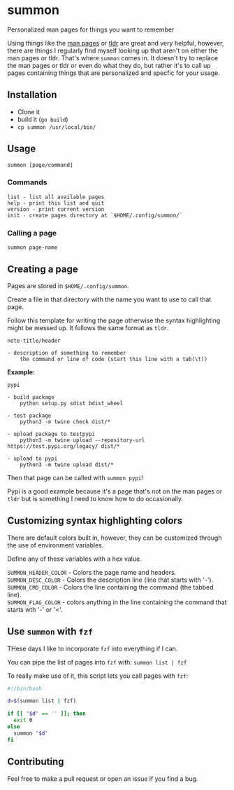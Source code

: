 # summon
Personalized man pages for things you want to remember

Using things like the [man pages](https://en.wikipedia.org/wiki/Man_page) or [tldr](https://tldr.sh) are great and very helpful, however, there are things I regularly find myself looking up that aren't on either the man pages or tldr. That's where `summon` comes in. It doesn't try to replace the man pages or tldr or even do what they do, but rather it's to call up pages containing things that are personalized and specfic for your usage.

## Installation
- Clone it
- build it (`go build`)
- `cp summon /usr/local/bin/`

## Usage
```
summon [page/command]
```
### Commands
```
list - list all available pages
help - print this list and quit
version - print current version
init - create pages directory at `$HOME/.config/summon/`
```
### Calling a page
```
summon page-name
```

## Creating a page
Pages are stored in `$HOME/.config/summon`.

Create a file in that directory with the name you want to use to call that page.

Follow this template for writing the page otherwise the syntax highlighting might be messed up. It follows the same format as `tldr`.

```
note-title/header

- description of something to remember
    the command or line of code (start this line with a tab(\t))
```

**Example:**  
```
pypi

- build package
    python setup.py sdist bdist_wheel 

- test package
    python3 -m twine check dist/* 

- upload package to testpypi
    python3 -m twine upload --repository-url https://test.pypi.org/legacy/ dist/* 

- upload to pypi
    python3 -m twine upload dist/* 
```
Then that page can be called with `summon pypi`!  

Pypi is a good example because it's a page that's not on the man pages or `tldr` but is something I need to know how to do occasionally.

## Customizing syntax highlighting colors
There are default colors built in, however, they can be customized through the use of environment variables.  

Define any of these variables with a hex value.

`SUMMON_HEADER_COLOR` - Colors the page name and headers.  
`SUMMON_DESC_COLOR` - Colors the description line (line that starts with '-').  
`SUMMON_CMD_COLOR` - Colors the line containing the command (the tabbed line).  
`SUMMON_FLAG_COLOR` - colors anything in the line containing the command that starts wth '-' or '<'.

## Use `summon` with `fzf`
THese days I like to incorporate `fzf` into everything if I can.  

You can pipe the list of pages into `fzf` with: `summon list | fzf`  

To really make use of it, this script lets you call pages with `fzf`:
```sh
#!/bin/bash

d=$(summon list | fzf)

if [[ "$d" == '' ]]; then
  exit 0
else
  summon "$d"
fi
```


## Contributing
Feel free to make a pull request or open an issue if you find a bug.